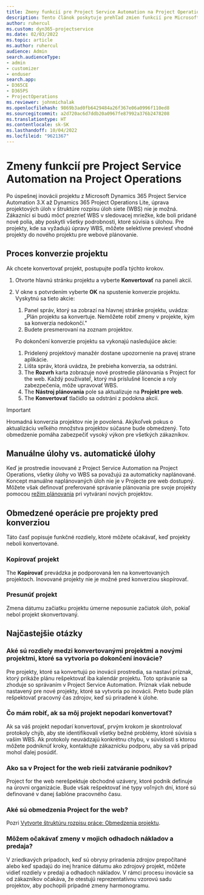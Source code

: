 ```yaml
---
title: Zmeny funkcií pre Project Service Automation na Project Operations
description: Tento článok poskytuje prehľad zmien funkcií pre Microsoft Dynamics 365 Project Service Automation do Dynamics 365 Project Operations.
author: ruhercul
ms.custom: dyn365-projectservice
ms.date: 02/03/2022
ms.topic: article
ms.author: ruhercul
audience: Admin
search.audienceType:
- admin
- customizer
- enduser
search.app:
- D365CE
- D365PS
- ProjectOperations
ms.reviewer: johnmichalak
ms.openlocfilehash: 9869b3ad0fb6429484a26f367e06a0996f110ed8
ms.sourcegitcommit: a2d720ac6d7ddb20a0967fe87992a376b2478208
ms.translationtype: HT
ms.contentlocale: sk-SK
ms.lasthandoff: 10/04/2022
ms.locfileid: "9621367"
---
```

# <a name="feature-changes-for-project-service-automation-to-project-operations"></a>Zmeny funkcií pre Project Service Automation na Project Operations

Po úspešnej inovácii projektu z Microsoft Dynamics 365 Project Service Automation 3.X až Dynamics 365 Project Operations Lite, úprava projektových úloh v štruktúre rozpisu úloh siete (WBS) nie je možná. Zákazníci si budú môcť prezrieť WBS v sledovacej mriežke, kde boli pridané nové polia, aby poskytli všetky podrobnosti, ktoré súvisia s úlohou. Pre projekty, kde sa vyžadujú úpravy WBS, môžete selektívne previesť vhodné projekty do nového projektu pre webové plánovanie.

## <a name="project-conversion-process"></a>Proces konverzie projektu

Ak chcete konvertovať projekt, postupujte podľa týchto krokov.

1. Otvorte hlavnú stránku projektu a vyberte **Konvertovať** na paneli akcií.
1. V okne s potvrdením vyberte **OK** na spustenie konverzie projektu. Vyskytnú sa tieto akcie:

    1. Panel správ, ktorý sa zobrazí na hlavnej stránke projektu, uvádza: „Plán projektu sa konvertuje. Nemôžete robiť zmeny v projekte, kým sa konverzia nedokončí."
    1. Budete presmerovaní na zoznam projektov.

    Po dokončení konverzie projektu sa vykonajú nasledujúce akcie:

    1. Pridelený projektový manažér dostane upozornenie na pravej strane aplikácie.
    1. Lišta správ, ktorá uvádza, že prebieha konverzia, sa odstráni.
    1. The **Rozvrh** karta zobrazuje nové prostredie plánovania s Project for the web. Každý používateľ, ktorý má príslušné licencie a roly zabezpečenia, môže upravovať WBS.
    1. The **Nástroj plánovania** pole sa aktualizuje na **Projekt pre web**.
    1. The **Konvertovať** tlačidlo sa odstráni z podokna akcií.

> [!IMPORTANT]
> Hromadná konverzia projektov nie je povolená. Akýkoľvek pokus o aktualizáciu veľkého množstva projektov súčasne bude obmedzený. Toto obmedzenie pomáha zabezpečiť vysoký výkon pre všetkých zákazníkov.

## <a name="manual-tasks-vs-automatic-tasks"></a>Manuálne úlohy vs. automatické úlohy

Keď je prostredie inovované z Project Service Automation na Project Operations, všetky úlohy vo WBS sa považujú za automaticky naplánované. Koncept manuálne naplánovaných úloh nie je v Projecte pre web dostupný. Môžete však definovať preferované správanie plánovania pre svoje projekty pomocou [režim plánovania](/project-management/scheduling-modes.md) pri vytváraní nových projektov.

## <a name="restricted-operations-for-pre-conversion-projects"></a>Obmedzené operácie pre projekty pred konverziou

Táto časť popisuje funkčné rozdiely, ktoré môžete očakávať, keď projekty neboli konvertované.

### <a name="copy-project"></a>Kopírovať projekt

The **Kopírovať** prevádzka je podporovaná len na konvertovaných projektoch. Inovované projekty nie je možné pred konverziou skopírovať.

### <a name="move-project"></a>Presunúť projekt

Zmena dátumu začiatku projektu úmerne neposunie začiatok úloh, pokiaľ nebol projekt skonvertovaný.

## <a name="frequently-asked-questions"></a>Najčastejšie otázky

### <a name="what-are-the-differences-between-converted-projects-and-new-projects-that-are-created-after-the-upgrade-has-been-completed"></a>Aké sú rozdiely medzi konvertovanými projektmi a novými projektmi, ktoré sa vytvoria po dokončení inovácie?

Pre projekty, ktoré sa konvertujú po inovácii prostredia, sa nastaví príznak, ktorý prikáže plánu rešpektovať iba kalendár projektu. Toto správanie sa zhoduje so správaním v Project Service Automation. Príznak však nebude nastavený pre nové projekty, ktoré sa vytvoria po inovácii. Preto bude plán rešpektovať pracovný čas zdrojov, keď sú priradené k úlohe.

### <a name="what-should-i-do-if-my-project-fails-to-be-converted"></a>Čo mám robiť, ak sa môj projekt nepodarí konvertovať?

Ak sa váš projekt nepodarí konvertovať, prvým krokom je skontrolovať protokoly chýb, aby ste identifikovali všetky bežné problémy, ktoré súvisia s vaším WBS. Ak protokoly neuvádzajú konkrétnu chybu, v súvislosti s ktorou môžete podniknúť kroky, kontaktujte zákaznícku podporu, aby sa váš prípad mohol ďalej posúdiť.

### <a name="how-are-business-closures-handled-in-project-for-the-web"></a>Ako sa v Project for the web rieši zatváranie podnikov?

Project for the web nerešpektuje obchodné uzávery, ktoré podnik definuje na úrovni organizácie. Bude však rešpektovať iné typy voľných dní, ktoré sú definované v danej šablóne pracovného času.

### <a name="what-are-the-limitations-of-project-for-the-web"></a>Aké sú obmedzenia Project for the web?

Pozri [Vytvorte štruktúru rozpisu práce: Obmedzenia projektu](/project-management/create-wbs#project-limitations.md).

### <a name="can-i-expect-changes-to-my-cost-and-sales-estimates"></a>Môžem očakávať zmeny v mojich odhadoch nákladov a predaja?

V zriedkavých prípadoch, keď sú obrysy priradenia zdrojov prepočítané alebo keď spadajú do inej hranice dátumu ako zdrojový projekt, môžete vidieť rozdiely v predaji a odhadoch nákladov. V rámci procesu inovácie sa od zákazníkov očakáva, že otestujú reprezentatívnu vzorovú sadu projektov, aby pochopili prípadné zmeny harmonogramu.
